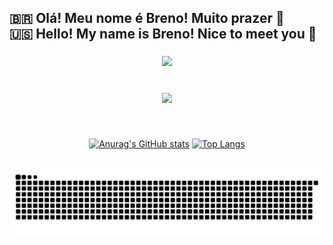 <h2 align="left">🇧🇷 Olá! Meu nome é Breno! Muito prazer 👋<br>🇺🇸 Hello! My name is Breno! Nice to meet you 👋</h2>

###

<div align="center">
  <img height="150" src="https://media.tenor.com/getgZf-P-I8AAAAi/luffy-one-piece.gif"  />
</div>

###

<br clear="both">

<div align="center">
  <a href="https://skillicons.dev">
    <img src="https://skillicons.dev/icons?i=js,html,css,java,nodejs,py,mysql,linux&theme=dark" />
  </a>
</div>

###

<br clear="both">
<div align="center">

  [![Anurag's GitHub stats](https://github-readme-stats.vercel.app/api?username=brenokas&show_icons=true&theme=gruvbox&hide_border=true&locale=en)](https://github.com/anuraghazra/github-readme-stats)
  [![Top Langs](https://github-readme-stats.vercel.app/api/top-langs/?username=brenokas&theme=gruvbox&hide_border=true&locale=en&hide_title=true&layout=compact&card_width=320px)](https://github.com/anuraghazra/github-readme-stats)

</div>

<br clear="both">

<img src="https://raw.githubusercontent.com/brenokas/brenokas/output/snake.svg" alt="Snake animation" />

